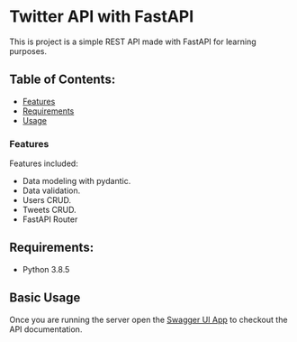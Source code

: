 
# Twitter API with FastAPI

This is project is a simple REST API made with FastAPI for learning purposes.
## Table of Contents:
- [Features](#features)
- [Requirements](#requirements)
- [Usage](#run-it-locally)
### Features
Features included:
- Data modeling with pydantic.
- Data validation.
- Users CRUD.
- Tweets CRUD.
- FastAPI Router


## Requirements:
- Python 3.8.5


## Basic Usage
Once you are running the server open the [Swagger UI App](http://localhost:8000/docs) to checkout the API documentation.